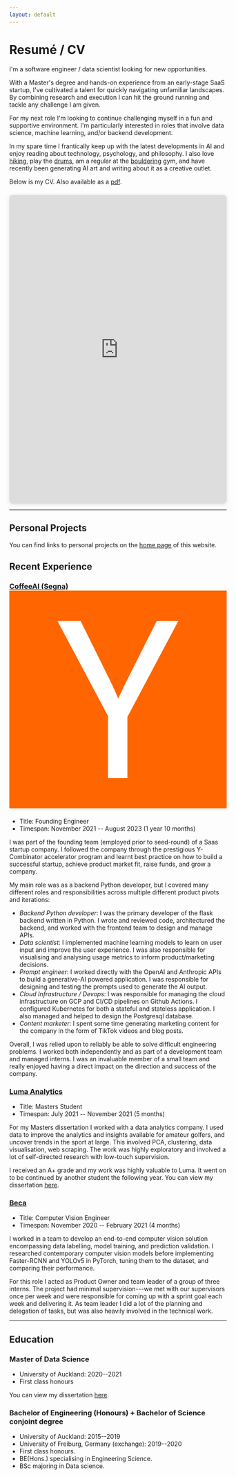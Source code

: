 ```yaml
---
layout: default
---
```


# Resumé / CV

I'm a software engineer / data scientist looking for new opportunities.

With a Master's degree and hands-on experience from an early-stage SaaS startup, I've cultivated a talent for quickly navigating unfamiliar landscapes. By combining research and execution I can hit the ground running and tackle any challenge I am given.

For my next role I'm looking to continue challenging myself in a fun and supportive environment. I'm particularly interested in roles that involve data science, machine learning, and/or backend development.

In my spare time I frantically keep up with the latest developments in AI and enjoy reading about technology, psychology, and philosophy. I also love <a href="/assets/img/hobbies/IMG_8165.jpeg" target="_blank">hiking</a>, play the <a href="/assets/img/hobbies/IMG_9814.jpeg" target="_blank">drums</a>, am a regular at the <a href="/assets/img/hobbies/IMG_5928.jpeg" target="_blank">bouldering</a> gym, and have recently been generating AI art and writing about it as a creative outlet.

Below is my CV. Also available as a [pdf](https://josh-atwal.com/assets/pdf/Josh_Atwal_CV_2023.pdf).

<div style="position: relative; width: 100%; height: 0; padding-top: 141.4286%;
 padding-bottom: 0; box-shadow: 0 2px 8px 0 rgba(63,69,81,0.16); margin-top: 1.6em; margin-bottom: 0.9em; overflow: hidden;
 border-radius: 8px; will-change: transform;">
  <iframe loading="lazy" style="position: absolute; width: 100%; height: 100%; top: 0; left: 0; border: none; padding: 0;margin: 0;"
    src="https:&#x2F;&#x2F;www.canva.com&#x2F;design&#x2F;DAEsfb7Wpf8&#x2F;view?embed" allowfullscreen="allowfullscreen" allow="fullscreen">
  </iframe>
</div>

---

## Personal Projects

You can find links to personal projects on the [home page](/) of this website.

## Recent Experience

<h3>
    <a class="vertically-aligned" href="https://get-coffee.ai">
        CoffeeAI (Segna)
    </a>
    <a href="https://www.ycombinator.com/companies/coffeeai">
        <img src="/assets/img/social/1511011705925-y-combinator-logo.png" class="yc-logo" alt="Backed by Y-Combinator" title="YC Company page">
    </a>
</h3>

- Title: Founding Engineer
- Timespan: November 2021 -- August 2023 (1 year 10 months)


I was part of the founding team (employed prior to seed-round) of a Saas startup company. 
I followed the company through the prestigious Y-Combinator accelerator program and learnt best practice on how to build a successful startup, achieve product market fit, raise funds, and grow a company.

My main role was as a backend Python developer, but I covered many different roles and responsibilities across multiple different product pivots and iterations:
- _Backend Python developer_: I was the primary developer of the flask backend written in Python. I wrote and reviewed code, architectured the backend, and worked with the frontend team to design and manage APIs. 
- _Data scientist_: I implemented machine learning models to learn on user input and improve the user experience. I was also responsible for visualising and analysing usage metrics to inform product/marketing decisions.
- _Prompt engineer_: I worked directly with the OpenAI and Anthropic APIs to build a generative-AI powered application. I was responsible for designing and testing the prompts used to generate the AI output.
- _Cloud Infrastructure / Devops_: I was responsible for managing the cloud infrastructure on GCP and CI/CD pipelines on Github Actions. I configured Kubernetes for both a stateful and stateless application. I also managed and helped to design the Postgresql database. 
- _Content marketer_: I spent some time generating marketing content for the company in the form of TikTok videos and blog posts. 


Overall, I was relied upon to reliably be able to solve difficult engineering problems. I worked both independently and as part of a development team and managed interns. I was an invaluable member of a small team and really enjoyed having a direct impact on the direction and success of the company.


### [Luma Analytics]()

- Title: Masters Student
- Timespan: July 2021 -- November 2021 (5 months)

For my Masters dissertation I worked with a data analytics company. I used data to improve the analytics and insights available for amateur golfers, and uncover trends in the sport at large.
This involved PCA, clustering, data visualisation, web scraping. The work was highly exploratory and involved a lot of self-directed research with low-touch supervision. 

I received an A+ grade and my work was highly valuable to Luma. It went on to be continued by another student the following year. You can view my dissertation [here](/portfolio/golf-analytics.html).


### [Beca](https://www.beca.com/)

- Title: Computer Vision Engineer
- Timespan: November 2020 -- February 2021 (4 months)


I worked in a team to develop an end-to-end computer vision solution encompassing data labelling, model training, and prediction validation.
I researched contemporary computer vision models before implementing Faster-RCNN and YOLOv5 in PyTorch, tuning them to the dataset, and comparing their performance.

For this role I acted as Product Owner and team leader of a group of three interns. The project had minimal supervision---we met with our supervisors once per week and were responsible for coming up with a sprint goal each week and delivering it. As team leader I did a lot of the planning and delegation of tasks, but was also heavily involved in the technical work.

---


## Education

### Master of Data Science
- University of Auckland: 2020--2021
- First class honours

You can view my dissertation [here](/portfolio/golf-analytics.html).

### Bachelor of Engineering (Honours) + Bachelor of Science conjoint degree
- University of Auckland: 2015--2019
- University of Freiburg, Germany (exchange): 2019--2020
- First class honours.
- BE(Hons.) specialising in Engineering Science.
- BSc majoring in Data science.